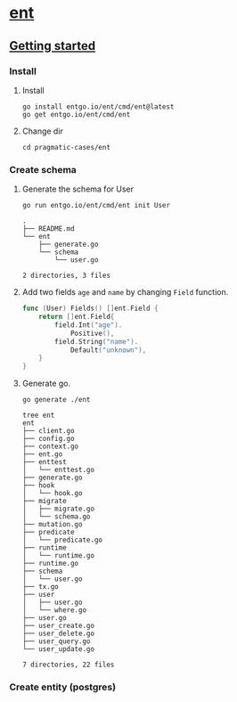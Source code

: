 # [ent](https://entgo.io/)


## [Getting started](https://entgo.io/docs/getting-started/)

### Install

1. Install

    ```
    go install entgo.io/ent/cmd/ent@latest
    go get entgo.io/ent/cmd/ent
    ```

1. Change dir

    ```
    cd pragmatic-cases/ent
    ```

### Create schema

1. Generate the schema for User

    ```
    go run entgo.io/ent/cmd/ent init User
    ```

    ```
    .
    ├── README.md
    └── ent
        ├── generate.go
        └── schema
            └── user.go

    2 directories, 3 files
    ```

1. Add two fields `age` and `name` by changing `Field` function.

    ```go
    func (User) Fields() []ent.Field {
        return []ent.Field{
            field.Int("age").
                Positive(),
            field.String("name").
                Default("unknown"),
        }
    }
    ```

1. Generate go.

    ```
    go generate ./ent
    ```

    ```
    tree ent
    ent
    ├── client.go
    ├── config.go
    ├── context.go
    ├── ent.go
    ├── enttest
    │   └── enttest.go
    ├── generate.go
    ├── hook
    │   └── hook.go
    ├── migrate
    │   ├── migrate.go
    │   └── schema.go
    ├── mutation.go
    ├── predicate
    │   └── predicate.go
    ├── runtime
    │   └── runtime.go
    ├── runtime.go
    ├── schema
    │   └── user.go
    ├── tx.go
    ├── user
    │   ├── user.go
    │   └── where.go
    ├── user.go
    ├── user_create.go
    ├── user_delete.go
    ├── user_query.go
    └── user_update.go

    7 directories, 22 files
    ```

### Create entity (postgres)
